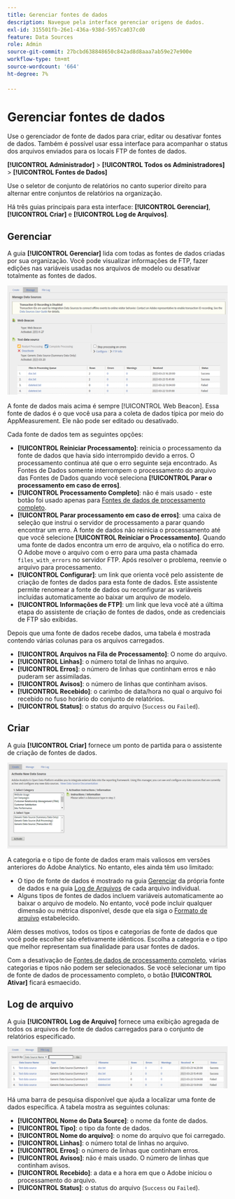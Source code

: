 ```yaml
---
title: Gerenciar fontes de dados
description: Navegue pela interface gerenciar origens de dados.
exl-id: 315501fb-26e1-436a-938d-5957ca037cd0
feature: Data Sources
role: Admin
source-git-commit: 27bcbd638848650c842ad8d8aaa7ab59e27e900e
workflow-type: tm+mt
source-wordcount: '664'
ht-degree: 7%

---
```


# Gerenciar fontes de dados

Use o gerenciador de fonte de dados para criar, editar ou desativar fontes de dados. Também é possível usar essa interface para acompanhar o status dos arquivos enviados para os locais FTP de fontes de dados.

**[!UICONTROL Administrador]** > **[!UICONTROL Todos os Administradores]** > **[!UICONTROL Fontes de Dados]**

Use o seletor de conjunto de relatórios no canto superior direito para alternar entre conjuntos de relatórios na organização.

Há três guias principais para esta interface: **[!UICONTROL Gerenciar]**, **[!UICONTROL Criar]** e **[!UICONTROL Log de Arquivos]**.

## Gerenciar

A guia **[!UICONTROL Gerenciar]** lida com todas as fontes de dados criadas por sua organização. Você pode visualizar informações de FTP, fazer edições nas variáveis usadas nos arquivos de modelo ou desativar totalmente as fontes de dados.

![Gerenciar](assets/manage.png)

A fonte de dados mais acima é sempre [!UICONTROL Web Beacon]. Essa fonte de dados é o que você usa para a coleta de dados típica por meio do AppMeasurement. Ele não pode ser editado ou desativado.

Cada fonte de dados tem as seguintes opções:

* **[!UICONTROL Reiniciar Processamento]**: reinicia o processamento da fonte de dados que havia sido interrompido devido a erros. O processamento continua até que o erro seguinte seja encontrado. As Fontes de Dados somente interrompem o processamento do arquivo das Fontes de Dados quando você seleciona **[!UICONTROL Parar o processamento em caso de erros]**.
* **[!UICONTROL Processamento Completo]**: não é mais usado - este botão foi usado apenas para [Fontes de dados de processamento completo](full-processing-eol.md).
* **[!UICONTROL Parar processamento em caso de erros]**: uma caixa de seleção que instrui o servidor de processamento a parar quando encontrar um erro. A fonte de dados não reinicia o processamento até que você selecione **[!UICONTROL Reiniciar o Processamento]**. Quando uma fonte de dados encontra um erro de arquivo, ela o notifica do erro. O Adobe move o arquivo com o erro para uma pasta chamada `files_with_errors` no servidor FTP. Após resolver o problema, reenvie o arquivo para processamento.
* **[!UICONTROL Configurar]**: um link que orienta você pelo assistente de criação de fontes de dados para esta fonte de dados. Este assistente permite renomear a fonte de dados ou reconfigurar as variáveis incluídas automaticamente ao baixar um arquivo de modelo.
* **[!UICONTROL Informações de FTP]**: um link que leva você até a última etapa do assistente de criação de fontes de dados, onde as credenciais de FTP são exibidas.

Depois que uma fonte de dados recebe dados, uma tabela é mostrada contendo várias colunas para os arquivos carregados.

* **[!UICONTROL Arquivos na Fila de Processamento]**: O nome do arquivo.
* **[!UICONTROL Linhas]**: o número total de linhas no arquivo.
* **[!UICONTROL Erros]**: o número de linhas que continham erros e não puderam ser assimiladas.
* **[!UICONTROL Avisos]**: o número de linhas que continham avisos.
* **[!UICONTROL Recebido]**: o carimbo de data/hora no qual o arquivo foi recebido no fuso horário do conjunto de relatórios.
* **[!UICONTROL Status]**: o status do arquivo (`Success` ou `Failed`).

## Criar

A guia **[!UICONTROL Criar]** fornece um ponto de partida para o assistente de criação de fontes de dados.

![Criar](assets/create.png)

A categoria e o tipo de fonte de dados eram mais valiosos em versões anteriores do Adobe Analytics. No entanto, eles ainda têm uso limitado:

* O tipo de fonte de dados é mostrado na guia [Gerenciar](#manage) da própria fonte de dados e na guia [Log de Arquivos](#file-log) de cada arquivo individual.
* Alguns tipos de fontes de dados incluem variáveis automaticamente ao baixar o arquivo de modelo. No entanto, você pode incluir qualquer dimensão ou métrica disponível, desde que ela siga o [Formato de arquivo](file-format.md) estabelecido.

Além desses motivos, todos os tipos e categorias de fonte de dados que você pode escolher são efetivamente idênticos. Escolha a categoria e o tipo que melhor representam sua finalidade para usar fontes de dados.

Com a desativação de [Fontes de dados de processamento completo](full-processing-eol.md), várias categorias e tipos não podem ser selecionados. Se você selecionar um tipo de fonte de dados de processamento completo, o botão **[!UICONTROL Ativar]** ficará esmaecido.

## Log de arquivo

A guia **[!UICONTROL Log de Arquivo]** fornece uma exibição agregada de todos os arquivos de fonte de dados carregados para o conjunto de relatórios especificado.

![Log de arquivos](assets/file-log.png)

Há uma barra de pesquisa disponível que ajuda a localizar uma fonte de dados específica. A tabela mostra as seguintes colunas:

* **[!UICONTROL Nome do Data Source]**: o nome da fonte de dados.
* **[!UICONTROL Tipo]**: o tipo da fonte de dados.
* **[!UICONTROL Nome do arquivo]**: o nome do arquivo que foi carregado.
* **[!UICONTROL Linhas]**: o número total de linhas no arquivo.
* **[!UICONTROL Erros]**: o número de linhas que continham erros.
* **[!UICONTROL Avisos]**: não é mais usado. O número de linhas que continham avisos.
* **[!UICONTROL Recebido]**: a data e a hora em que o Adobe iniciou o processamento do arquivo.
* **[!UICONTROL Status]**: o status do arquivo (`Success` ou `Failed`).
